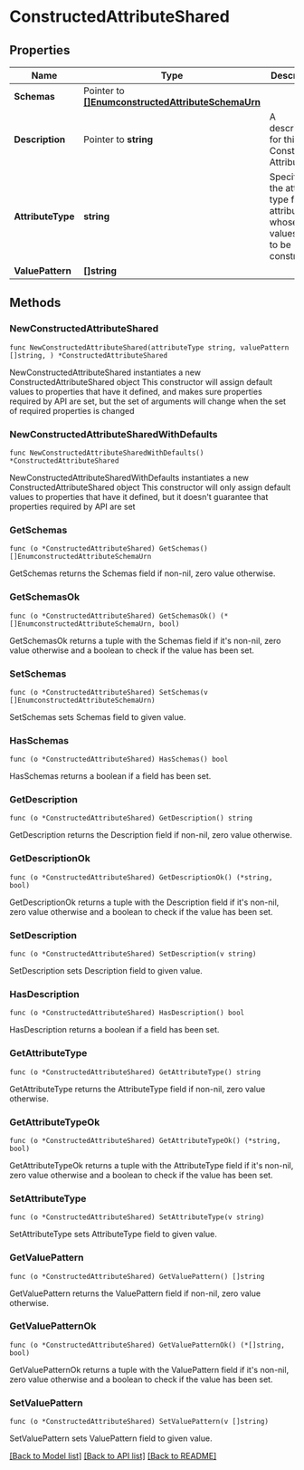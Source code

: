 # ConstructedAttributeShared

## Properties

Name | Type | Description | Notes
------------ | ------------- | ------------- | -------------
**Schemas** | Pointer to [**[]EnumconstructedAttributeSchemaUrn**](EnumconstructedAttributeSchemaUrn.md) |  | [optional] 
**Description** | Pointer to **string** | A description for this Constructed Attribute | [optional] 
**AttributeType** | **string** | Specifies the attribute type for the attribute whose values are to be constructed. | 
**ValuePattern** | **[]string** |  | 

## Methods

### NewConstructedAttributeShared

`func NewConstructedAttributeShared(attributeType string, valuePattern []string, ) *ConstructedAttributeShared`

NewConstructedAttributeShared instantiates a new ConstructedAttributeShared object
This constructor will assign default values to properties that have it defined,
and makes sure properties required by API are set, but the set of arguments
will change when the set of required properties is changed

### NewConstructedAttributeSharedWithDefaults

`func NewConstructedAttributeSharedWithDefaults() *ConstructedAttributeShared`

NewConstructedAttributeSharedWithDefaults instantiates a new ConstructedAttributeShared object
This constructor will only assign default values to properties that have it defined,
but it doesn't guarantee that properties required by API are set

### GetSchemas

`func (o *ConstructedAttributeShared) GetSchemas() []EnumconstructedAttributeSchemaUrn`

GetSchemas returns the Schemas field if non-nil, zero value otherwise.

### GetSchemasOk

`func (o *ConstructedAttributeShared) GetSchemasOk() (*[]EnumconstructedAttributeSchemaUrn, bool)`

GetSchemasOk returns a tuple with the Schemas field if it's non-nil, zero value otherwise
and a boolean to check if the value has been set.

### SetSchemas

`func (o *ConstructedAttributeShared) SetSchemas(v []EnumconstructedAttributeSchemaUrn)`

SetSchemas sets Schemas field to given value.

### HasSchemas

`func (o *ConstructedAttributeShared) HasSchemas() bool`

HasSchemas returns a boolean if a field has been set.

### GetDescription

`func (o *ConstructedAttributeShared) GetDescription() string`

GetDescription returns the Description field if non-nil, zero value otherwise.

### GetDescriptionOk

`func (o *ConstructedAttributeShared) GetDescriptionOk() (*string, bool)`

GetDescriptionOk returns a tuple with the Description field if it's non-nil, zero value otherwise
and a boolean to check if the value has been set.

### SetDescription

`func (o *ConstructedAttributeShared) SetDescription(v string)`

SetDescription sets Description field to given value.

### HasDescription

`func (o *ConstructedAttributeShared) HasDescription() bool`

HasDescription returns a boolean if a field has been set.

### GetAttributeType

`func (o *ConstructedAttributeShared) GetAttributeType() string`

GetAttributeType returns the AttributeType field if non-nil, zero value otherwise.

### GetAttributeTypeOk

`func (o *ConstructedAttributeShared) GetAttributeTypeOk() (*string, bool)`

GetAttributeTypeOk returns a tuple with the AttributeType field if it's non-nil, zero value otherwise
and a boolean to check if the value has been set.

### SetAttributeType

`func (o *ConstructedAttributeShared) SetAttributeType(v string)`

SetAttributeType sets AttributeType field to given value.


### GetValuePattern

`func (o *ConstructedAttributeShared) GetValuePattern() []string`

GetValuePattern returns the ValuePattern field if non-nil, zero value otherwise.

### GetValuePatternOk

`func (o *ConstructedAttributeShared) GetValuePatternOk() (*[]string, bool)`

GetValuePatternOk returns a tuple with the ValuePattern field if it's non-nil, zero value otherwise
and a boolean to check if the value has been set.

### SetValuePattern

`func (o *ConstructedAttributeShared) SetValuePattern(v []string)`

SetValuePattern sets ValuePattern field to given value.



[[Back to Model list]](../README.md#documentation-for-models) [[Back to API list]](../README.md#documentation-for-api-endpoints) [[Back to README]](../README.md)


